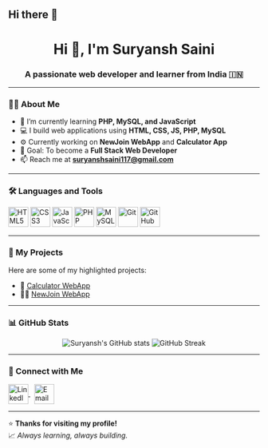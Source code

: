 ## Hi there 👋

<h1 align="center">Hi 👋, I'm Suryansh Saini</h1>
<h3 align="center">A passionate web developer and learner from India 🇮🇳</h3>

---

### 👨‍💻 About Me
- 🌱 I’m currently learning **PHP, MySQL, and JavaScript**
- 💻 I build web applications using **HTML, CSS, JS, PHP, MySQL**
- ⚙️ Currently working on **NewJoin WebApp** and **Calculator App**
- 🎯 Goal: To become a **Full Stack Web Developer**
- 📫 Reach me at **suryanshsaini117@gmail.com**

---

### 🛠️ Languages and Tools
<p align="left">
  <img src="https://cdn.jsdelivr.net/gh/devicons/devicon/icons/html5/html5-original.svg" alt="HTML5" width="40" height="40"/>
  <img src="https://cdn.jsdelivr.net/gh/devicons/devicon/icons/css3/css3-original.svg" alt="CSS3" width="40" height="40"/>
  <img src="https://cdn.jsdelivr.net/gh/devicons/devicon/icons/javascript/javascript-original.svg" alt="JavaScript" width="40" height="40"/>
  <img src="https://cdn.jsdelivr.net/gh/devicons/devicon/icons/php/php-original.svg" alt="PHP" width="40" height="40"/>
  <img src="https://cdn.jsdelivr.net/gh/devicons/devicon/icons/mysql/mysql-original.svg" alt="MySQL" width="40" height="40"/>
  <img src="https://cdn.jsdelivr.net/gh/devicons/devicon/icons/git/git-original.svg" alt="Git" width="40" height="40"/>
  <img src="https://cdn.jsdelivr.net/gh/devicons/devicon/icons/github/github-original.svg" alt="GitHub" width="40" height="40"/>
</p>

---

### 🚀 My Projects
Here are some of my highlighted projects:
- 🧮 [Calculator WebApp](https://github.com/SuryanshSaini117/calculater)
- 🧑‍💼 [NewJoin WebApp](https://github.com/SuryanshSaini117/newjoin-webapp)


---

### 📊 GitHub Stats
<p align="center">
  <img src="https://github-readme-stats.vercel.app/api?username=SuryanshSaini117&show_icons=true&theme=radical" alt="Suryansh's GitHub stats"/>
  <img src="https://github-readme-streak-stats.herokuapp.com/?user=SuryanshSaini117&theme=radical" alt="GitHub Streak"/>
</p>

---

### 🤝 Connect with Me
<p align="left">
  <a href="https://www.linkedin.com/in/suryanshsaini117/" target="_blank">
    <img align="center" src="https://cdn.jsdelivr.net/gh/devicons/devicon/icons/linkedin/linkedin-original.svg" alt="LinkedIn" height="40" width="40" />
  </a>
  &nbsp;
  <a href="mailto:suryanshsaini117@gmail.com" target="_blank">
    <img align="center" src="https://cdn-icons-png.flaticon.com/512/732/732200.png" alt="Email" height="40" width="40" />
  </a>
</p>

---

⭐ **Thanks for visiting my profile!**  
📈 *Always learning, always building.*

